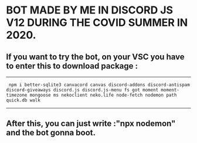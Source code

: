 # BOT MADE BY ME IN DISCORD JS V12 DURING THE COVID SUMMER IN 2020.

## If you want to try the bot, on your VSC you have to enter this to download package : 

----------------------------------------------------------------------------------------------------------------------------------------

``` npm i better-sqlite3 canvacord canvas discord-addons discord-antispam discord-giveaways discord.js discord.js-menu fs got moment moment-timezone mongoose ms nekoclient neko.life node-fetch nodemon path quick.db walk```

----------------------------------------------------------------------------------------------------------------------------------------

## After this, you can just write :"npx nodemon" and the bot gonna boot.

 
